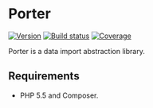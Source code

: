 Porter
======

[![Version][Version image]][Releases]
[![Build status][Build image]][Build]
[![Coverage][Coverage image]][Coverage]

Porter is a data import abstraction library.

Requirements
------------

- PHP 5.5 and Composer.


  [Releases]: https://github.com/ScriptFUSION/Porter/releases
  [Version image]: http://img.shields.io/github/tag/Porter/ByteFormatter.svg "Latest version"
  [Build]: http://travis-ci.org/ScriptFUSION/Porter
  [Build image]: http://img.shields.io/travis/ScriptFUSION/Porter.svg "Build status"
  [Coverage]: https://coveralls.io/github/ScriptFUSION/Porter?branch=master
  [Coverage image]: https://coveralls.io/repos/ScriptFUSION/Porter/badge.svg?branch=master&service=github "Test coverage"
